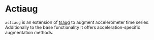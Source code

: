 # Actiaug

`actiaug` is an extension of [tsaug](https://github.com/arundo/tsaug) to augment accelerometer time series. 
Additionally to the base functionality it offers acceleration-specific augmentation methods.
